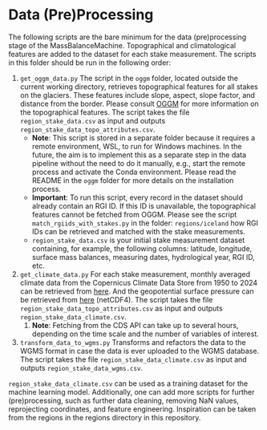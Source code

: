 # Data (Pre)Processing

The following scripts are the bare minimum for the data (pre)processing stage of the MassBalanceMachine. Topographical and climatological features are added to the dataset for each stake measurement. The scripts in this folder should be run in the following order: 

1. ```get_oggm_data.py``` The script in the ```oggm``` folder, located outside the current working directory, retrieves topographical features for all stakes on the glaciers. These features include slope, aspect, slope factor, and distance from the border. Please consult [OGGM](https://docs.oggm.org/en/stable/) for more information on the topographical features. The script takes the file ```region_stake_data.csv``` as input and outputs ```region_stake_data_topo_attributes.csv```. 
   - **Note**: This script is stored in a separate folder because it requires a remote environment, WSL, to run for Windows machines. In the future, the aim is to implement this as a separate step in the data pipeline without the need to do it manually, e.g., start the remote process and activate the Conda environment. Please read the README in the ```oggm``` folder for more details on the installation process.
   - **Important**: To run this script, every record in the dataset should already contain an RGI ID. If this ID is unavailable, the topographical features cannot be fetched from OGGM. Please see the script ```match_rgiids_with_stakes.py``` in the folder: ```regions/iceland``` how RGI IDs can be retrieved and matched with the stake measurements. 
   - ```region_stake_data.csv``` is your initial stake measurement dataset containing, for example, the following columns: latitude, longitude, surface mass balances, measuring dates, hydrological year, RGI ID, etc.
2. ```get_climate_data.py``` For each stake measurement, monthly averaged climate data from the Copernicus Climate Data Store from 1950 to 2024 can be retrieved from [here](https://cds.climate.copernicus.eu/cdsapp#!/dataset/reanalysis-era5-land-monthly-means?tab=overview). And the geopotential surface pressure can be retrieved from [here](https://confluence.ecmwf.int/display/CKB/ERA5-Land%3A+data+documentation#ERA5Land:datadocumentation-parameterlistingParameterlistings) (netCDF4). The script takes the file ```region_stake_data_topo_attributes.csv``` as input and outputs ```region_stake_data_climate.csv```.
   1. **Note**: Fetching from the CDS API can take up to several hours, depending on the time scale and the number of variables of interest. 
3. ```transform_data_to_wgms.py``` Transforms and refactors the data to the WGMS format in case the data is ever uploaded to the WGMS database. The script takes the file ```region_stake_data_climate.csv``` as input and outputs ```region_stake_data_wgms.csv```.

```region_stake_data_climate.csv``` can be used as a training dataset for the machine learning model. Additionally, one can add more scripts for further (pre)processing, such as further data cleaning, removing NaN values, reprojecting coordinates, and feature engineering. Inspiration can be taken from the regions in the regions directory in this repository. 
